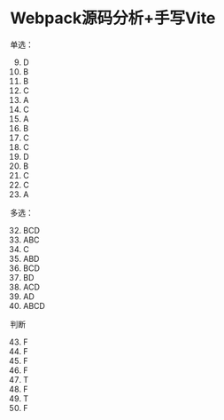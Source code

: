 # Webpack源码分析+手写Vite

单选：

9. D
10. B
11. B
12. C
13. A
14. C
15. A
16. B
17. C
18. C
19. D
20. B
21. C
22. C
23. A



多选：

32. BCD
33. ABC
34. C
35. ABD
36. BCD
37. BD
38. ACD
39. AD
40. ABCD



判断

43. F
44. F
45. F
46. F
47. T
48. F
49. T
50. F



